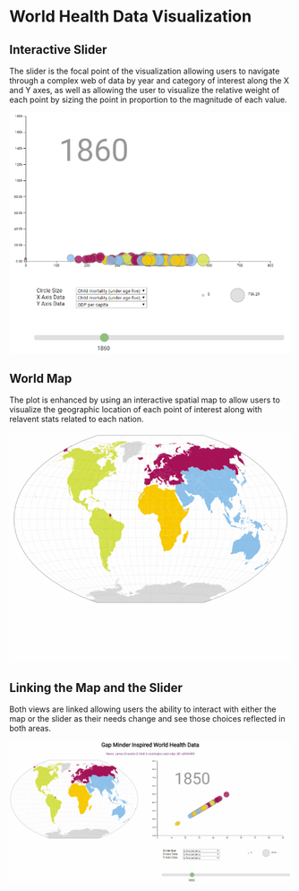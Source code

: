 # World Health Data Visualization

## Interactive Slider
The slider is the focal point of the visualization allowing users to navigate through a complex web of data by year and category of interest along the X and Y axes, as well as allowing the user to visualize the relative weight of each point by sizing the point in proportion to the magnitude of each value.

![](hw4-demo-slider.gif)

## World Map
The plot is enhanced by using an interactive spatial map to allow users to visualize the geographic location of each point of interest along with relavent stats related to each nation.

![](hw4-demo-map.gif)

## Linking the Map and the Slider
Both views are linked allowing users the ability to interact with either the map or the slider as their needs change and see those choices reflected in both areas.

![](hw4-demo.gif)
